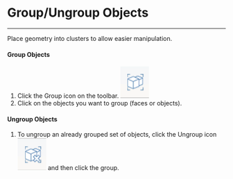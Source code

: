 # Group\/Ungroup Objects

---

Place geometry into clusters to allow easier manipulation.

#### Group Objects

1. Click the Group icon on the toolbar. ![](Images/GUID-EF14D0BF-4D48-43E9-BA92-F795F941B110-low.png)
2. Click on the objects you want to group \(faces or objects\).

#### Ungroup Objects

1. To ungroup an already grouped set of objects, click the Ungroup icon![](Images/GUID-84132542-FEAC-4D44-9910-08F04ED41187-low.png) and then click the group.

